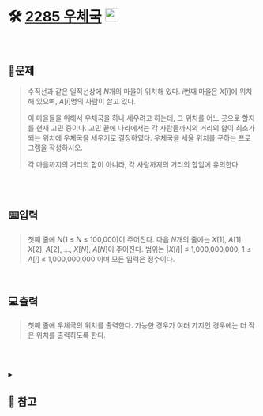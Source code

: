 <br>

# 🛠️ [2285 우체국](http://www.acmicpc.net/problem/2285) <img height="27px" width="27px" src="https://static.solved.ac/tier_small/12.svg"/>
<br>

## 📖문제
>수직선과 같은 일직선상에 $N$개의 마을이 위치해 있다. $i$번째 마을은 $X[i]$에 위치해 있으며, $A[i]$명의 사람이 살고 있다.
>
>이 마을들을 위해서 우체국을 하나 세우려고 하는데, 그 위치를 어느 곳으로 할지를 현재 고민 중이다. 고민 끝에 나라에서는 각 사람들까지의 거리의 합이 최소가 되는 위치에 우체국을 세우기로 결정하였다. 우체국을 세울 위치를 구하는 프로그램을 작성하시오.
>
>각 마을까지의 거리의 합이 아니라, 각 사람까지의 거리의 합임에 유의한다

<br><br>

## ⌨️입력
>첫째 줄에 $N$(1 ≤ $N$ ≤ 100,000)이 주어진다. 다음 $N$개의 줄에는 $X[1]$, $A[1]$, $X[2]$, $A[2]$, …, $X[N]$, $A[N]$이 주어진다. 범위는 $|X[i]|$ ≤ 1,000,000,000, 1 ≤ $A[i]$ ≤ 1,000,000,000 이며 모든 입력은 정수이다.

<br>

## 💻출력
>첫째 줄에 우체국의 위치를 출력한다. 가능한 경우가 여러 가지인 경우에는 더 작은 위치를 출력하도록 한다.

<br><br>

<details>
  
  <summary> 
  
  ## 🎈 참고
  </summary>
  <br>
  
## 📄로직
> ### 처음 시도
>> 각 마을의 거리 합을 비교
>> * 중간 마을을 잡고 양쪽 마을과 거리의 합을 비교
>> * 더 적은 마을 방향으로 리스트를 반으로 나누어 재 탐색
>> * 만약 양쪽 마을과 비교했을 때 현재 마을의 거리 합이 가장 작다면 현재 마을 반환
>>
>> 해당 로직 사용 시 시간복잡도 = O(N<sup>2</sup>) -> 시간 초과
>
> 따라서, 마을 거리의 합을 구하는 방식이 아닌, 인구 수가 과반수가 되는 지점을 찾는 방식으로 구현
>
> ### 최종 코드
> * 모든 마을의 정보를 입력받아 <code>town</code>(2중 리스트)에 저장
> * 마을 순서대로 정렬
> * 왼쪽 마을부터 인구 수를 더해가며 N/2(과반수)가 넘어가는 지점(마을)을 탐색
> * 과반수가 넘어갔다면 반복문 탈출 및 해당 마을 출력

</details>

<br><br>

